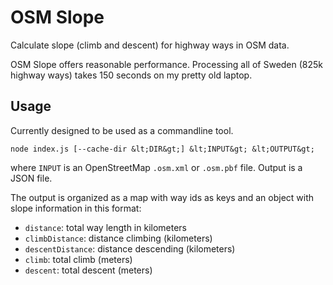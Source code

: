 OSM Slope
=========

Calculate slope (climb and descent) for highway ways in OSM data.

OSM Slope offers reasonable performance. Processing all of Sweden (825k highway ways)
takes 150 seconds on my pretty old laptop.

## Usage

Currently designed to be used as a commandline tool.

```
node index.js [--cache-dir &lt;DIR&gt;] &lt;INPUT&gt; &lt;OUTPUT&gt;
```

where `INPUT` is an OpenStreetMap `.osm.xml` or `.osm.pbf` file. Output
is a JSON file.

The output is organized as a map with way ids as keys and an object with
slope information in this format:

* `distance`: total way length in kilometers
* `climbDistance`: distance climbing (kilometers)
* `descentDistance`: distance descending (kilometers)
* `climb`: total climb (meters)
* `descent`: total descent (meters)
